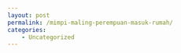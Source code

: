 ```yaml
---
layout: post
permalink: /mimpi-maling-perempuan-masuk-rumah/
categories:
    - Uncategorized
---
```


